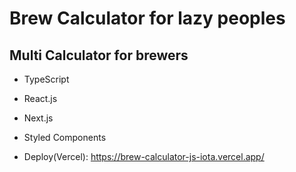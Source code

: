 # Brew Calculator for lazy peoples
## Multi Calculator for brewers

- TypeScript
- React.js
- Next.js
- Styled Components


- Deploy(Vercel): https://brew-calculator-js-iota.vercel.app/